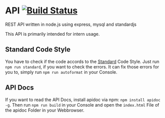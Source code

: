 # API [![Build Status](https://travis-ci.org/dsgnhb/api.svg?branch=dev)](https://travis-ci.org/dsgnhb/api)


REST API written in node.js using express, mysql and standardjs

This API is primarily intended for intern usage.

## Standard Code Style
You have to check if the code accords to the [Standard](http://standardjs.com) Code Style.
Just run `npm run standard`, if you want to check the errors.
It can fix those errors for you to, simply run `npm run autoformat` in your Console.

## API Docs
If you want to read the API Docs, install apidoc via npm: `npm install apidoc -g`.
Then run `npm run build` in your Console and open the `index.html` File of the apidoc Folder in your Webbrowser.